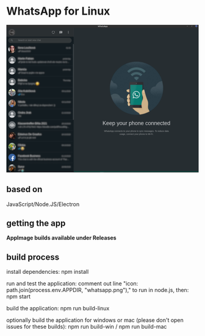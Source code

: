 # WhatsApp for Linux

![screenshot](https://github.com/louckazdenekjr/whatsapp-for-linux/blob/master/build/screenshot.png)

## based on
JavaScript/Node.JS/Electron

## getting the app
**AppImage builds available under Releases**


## build process
install dependencies:
npm install

run and test the application:
comment out line "icon: path.join(process.env.APPDIR, "whatsapp.png")," to run in node.js, then: 
npm start

build the application: 
npm run build-linux

optionally build the application for windows or mac (please don't open issues for these builds):
npm run build-win / npm run build-mac
